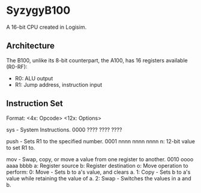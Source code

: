 # SyzygyB100
A 16-bit CPU created in Logisim.

## Architecture
The B100, unlike its 8\-bit counterpart, the A100, has 16 registers available (R0\-RF):
* R0: ALU output
* R1: Jump address, instruction input

## Instruction Set
Format: <4x: Opcode\> <12x: Options\>

sys - System Instructions.
0000 ???? ???? ????

push - Sets R1 to the specified number.
0001 nnnn nnnn nnnn
  n: 12-bit value to set R1 to.
  
mov - Swap, copy, or move a value from one register to another.
0010 oooo aaaa bbbb
  a: Register source
  b: Register destination
  o: Move operation to perform:
    0: Move \- Sets b to a's value, and clears a.
    1: Copy \- Sets b to a's value while retaining the value of a.
    2: Swap \- Switches the values in a and b.
